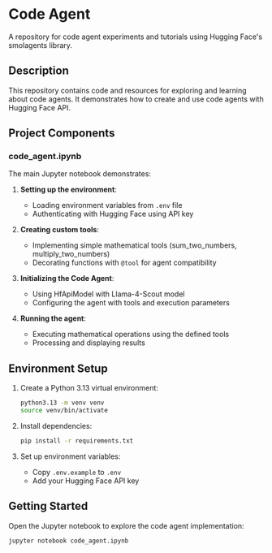 # Code Agent

A repository for code agent experiments and tutorials using Hugging Face's smolagents library.

## Description

This repository contains code and resources for exploring and learning about code agents. It demonstrates how to create and use code agents with Hugging Face API.

## Project Components

### code_agent.ipynb

The main Jupyter notebook demonstrates:

1. **Setting up the environment**:
   - Loading environment variables from `.env` file
   - Authenticating with Hugging Face using API key

2. **Creating custom tools**:
   - Implementing simple mathematical tools (sum_two_numbers, multiply_two_numbers)
   - Decorating functions with `@tool` for agent compatibility

3. **Initializing the Code Agent**:
   - Using HfApiModel with Llama-4-Scout model
   - Configuring the agent with tools and execution parameters

4. **Running the agent**:
   - Executing mathematical operations using the defined tools
   - Processing and displaying results

## Environment Setup

1. Create a Python 3.13 virtual environment:
   ```bash
   python3.13 -m venv venv
   source venv/bin/activate
   ```

2. Install dependencies:
   ```bash
   pip install -r requirements.txt
   ```

3. Set up environment variables:
   - Copy `.env.example` to `.env`
   - Add your Hugging Face API key


## Getting Started

Open the Jupyter notebook to explore the code agent implementation:

```bash
jupyter notebook code_agent.ipynb
```
